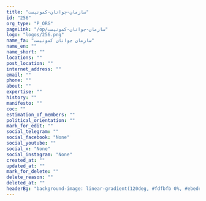 ```yaml
---
title: "سازمان-جوانان-کمونیست"
id: "256"
org_type: "P_ORG"
pageLink: "/op/سازمان-جوانان-کمونیست"
logo: "logos/256.png"
name_fa: "سازمان جوانان کمونیست"
name_en: ""
name_short: ""
locations: ""
post_location: ""
internet_address: ""
email: ""
phone: ""
about: ""
expertise: ""
history: ""
manifesto: ""
coc: ""
estimation_of_members: ""
political_orientation: ""
mark_for_edit: ""
social_telegram: ""
social_facebook: "None"
social_youtube: ""
social_x: "None"
social_instagram: "None"
created_at: ""
updated_at: ""
mark_for_delete: ""
delete_reason: ""
deleted_at: ""
headerBg: "background-image: linear-gradient(120deg, #fdfbfb 0%, #ebedee 100%);"
---
```

